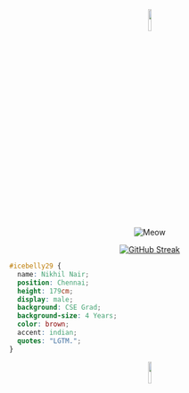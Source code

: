 <div align="center">
<img src="https://media.tenor.com/uF7WQnFqGnsAAAAi/cecesrhaccc1-on-tiktok-cecesrhaccc1.gif" width="10%" height="10%"/>
</div>

<div align="center">
  <img src="https://github.com/icebelly29/icebelly29/assets/68722494/7b309dee-78d8-4cc5-9eb9-1e5bfe3365a7" alt="Meow" />
</div>


<div align="center">
  
[![GitHub Streak](https://github-readme-streak-stats-eight.vercel.app/?user=icebelly29&theme=transparent&hide_border=true&short_numbers=true&hide_longest_streak=true)](https://git.io/streak-stats)
</div>

```css
#icebelly29 {
  name: Nikhil Nair; 
  position: Chennai; 
  height: 179cm; 
  display: male; 
  background: CSE Grad;
  background-size: 4 Years;
  color: brown;
  accent: indian;
  quotes: "LGTM.";
}
```
<div align="center">
<img src="https://media.tenor.com/sbfBfp3FeY8AAAAj/oia-uia.gif" width="10%" height="10%"/>
</div>

<!--
**icebelly29/icebelly29** is a ✨ _special_ ✨ repository because its `README.md` (this file) appears on your GitHub profile.

Here are some ideas to get you started:

- 🔭 I’m currently working on ...
- 🌱 I’m currently learning ...
- 👯 I’m looking to collaborate on ...
- 🤔 I’m looking for help with ...
- 💬 Ask me about ...
- 📫 How to reach me: ...
- 😄 Pronouns: ...
- ⚡ Fun fact: ...
-->
